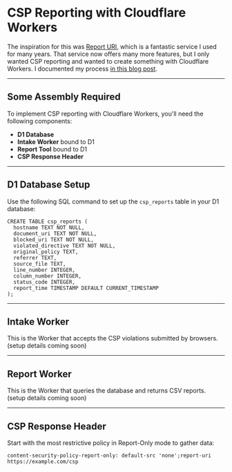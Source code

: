 # CSP Reporting with Cloudflare Workers

The inspiration for this was [Report URI](https://report-uri.com), which is a fantastic service I used for many years. That service now offers many more features, but I only wanted CSP reporting and wanted to create something with Cloudflare Workers. I documented my process [in this blog post](https://scottdayman.com/csp-reports-with-workers/).

---

## Some Assembly Required

To implement CSP reporting with Cloudflare Workers, you'll need the following components:

- **D1 Database**
- **Intake Worker** bound to D1
- **Report Tool** bound to D1
- **CSP Response Header**

---

## D1 Database Setup

Use the following SQL command to set up the `csp_reports` table in your D1 database:

```
CREATE TABLE csp_reports (
  hostname TEXT NOT NULL,
  document_uri TEXT NOT NULL,
  blocked_uri TEXT NOT NULL,
  violated_directive TEXT NOT NULL,
  original_policy TEXT,
  referrer TEXT,
  source_file TEXT,
  line_number INTEGER,
  column_number INTEGER,
  status_code INTEGER,
  report_time TIMESTAMP DEFAULT CURRENT_TIMESTAMP
);
```

---

## Intake Worker

This is the Worker that accepts the CSP violations submitted by browsers.
(setup details coming soon)

---

## Report Worker

This is the Worker that queries the database and returns CSV reports.
(setup details coming soon)

---

## CSP Response Header

Start with the most restrictive policy in Report-Only mode to gather data:

`content-security-policy-report-only: default-src 'none';report-uri https://example.com/csp`